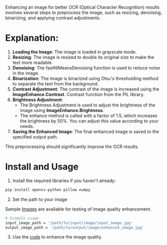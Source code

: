 Enhancing an image for better OCR (Optical Character Recognition) results involves several steps to preprocess the image, such as resizing, denoising, binarizing, and applying contrast adjustments.

# Explanation:
1. **Loading the Image**: The image is loaded in grayscale mode.
2. **Resizing**: The image is resized to double its original size to make the text more readable.
3. **Denoising**: The fastNlMeansDenoising function is used to reduce noise in the image.
4. **Binarization**: The image is binarized using Otsu's thresholding method to separate the text from the background.
5. **Contrast Adjustment**: The contrast of the image is increased using the **ImageEnhance.Contrast**. Contrast function from the PIL library.
6. **Brightness Adjustment**: 
    - The Brightness Adjustment is used to adjust the brightness of the image using **ImageEnhance.Brightness**.
    - The enhance method is called with a factor of 1.5, which increases the brightness by 50%. You can adjust this value according to your needs.
7. **Saving the Enhanced Image**: The final enhanced image is saved to the specified output path.

This preprocessing should significantly improve the OCR results.

# Install and Usage

1. Install the required libraries if you haven't already:

```bash
pip install opencv-python pillow numpy
```

2. Set the path to your image

Sample [Images](../dataset/images/) are available for testing of image quality enhancement.

```bash
# Example usage
input_image_path = '/path/to/input/image/input_image.jpg'
output_image_path = '/path/to/output/image/enhanced_image.jpg'
```

3. Use the [code](../preprocessing/preprocessing.py) to enhance the image quality.



